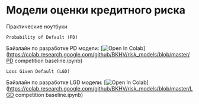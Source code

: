 # Модели оценки кредитного риска
Практические ноутбуки

`Probability of Default (PD)`

Бэйзлайн по разработке PD модели: [![Open In Colab](https://colab.research.google.com/assets/colab-badge.svg)](https://colab.research.google.com/github/BKHV/risk_models/blob/master/PD competition baseline.ipynb)


`Loss Given Default (LGD)` 

Бэйзлайн по разработке LGD модели: [![Open In Colab](https://colab.research.google.com/assets/colab-badge.svg)](https://colab.research.google.com/github/BKHV/risk_models/blob/master/LGD competition baseline.ipynb)
